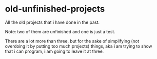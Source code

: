 # old-unfinished-projects
All the old projects that i have done in the past.

Note: two of them are unfinished and one is just a test.

There are a lot more than three, but for the sake of simplifying (not overdoing it by putting too much projects) things, aka i am trying to show that i can program, i am going to leave it at three.

